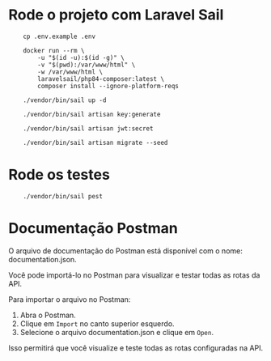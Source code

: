 # Rode o projeto com Laravel Sail

```shell
    cp .env.example .env

    docker run --rm \
        -u "$(id -u):$(id -g)" \
        -v "$(pwd):/var/www/html" \
        -w /var/www/html \
        laravelsail/php84-composer:latest \
        composer install --ignore-platform-reqs

    ./vendor/bin/sail up -d

    ./vendor/bin/sail artisan key:generate

    ./vendor/bin/sail artisan jwt:secret

    ./vendor/bin/sail artisan migrate --seed
```

# Rode os testes

```shell
    ./vendor/bin/sail pest
```

# Documentação Postman

O arquivo de documentação do Postman está disponível com o nome: documentation.json.

Você pode importá-lo no Postman para visualizar e testar todas as rotas da API.

Para importar o arquivo no Postman:
1. Abra o Postman.
2. Clique em `Import` no canto superior esquerdo.
3. Selecione o arquivo documentation.json e clique em `Open`.

Isso permitirá que você visualize e teste todas as rotas configuradas na API.